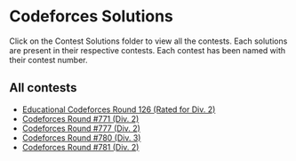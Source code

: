 # Codeforces Solutions
Click on the Contest Solutions folder to view all the contests.
Each solutions are present in their respective contests.
Each contest has been named with their contest number. 
## All contests
- [Educational Codeforces Round 126 (Rated for Div. 2)](https://github.com/prithvijitbasak/Codeforces-Solutions/tree/main/Contest%20Solutions/1661)
- [Codeforces Round #771 (Div. 2)](https://github.com/prithvijitbasak/Codeforces-Solutions/tree/main/Contest%20Solutions/1638)
- [Codeforces Round #777 (Div. 2)](https://github.com/prithvijitbasak/Codeforces-Solutions/tree/main/Contest%20Solutions/1647)
- [Codeforces Round #780 (Div. 3)](https://github.com/prithvijitbasak/Codeforces-Solutions/tree/main/Contest%20Solutions/1660)
- [Codeforces Round #781 (Div. 2)](https://github.com/prithvijitbasak/Codeforces-Solutions/tree/main/Contest%20Solutions/1665)
